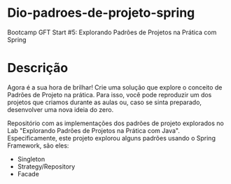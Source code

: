 # Dio-padroes-de-projeto-spring
Bootcamp GFT Start #5: Explorando Padrões de Projetos na Prática com Spring

# Descrição
Agora é a sua hora de brilhar! Crie uma solução que explore o conceito de Padrões de Projeto na prática. Para isso, você pode reproduzir um dos projetos que criamos durante as aulas ou, caso se sinta preparado, desenvolver uma nova ideia do zero.

Repositório com as implementações dos padrões de projeto explorados no Lab "Explorando Padrões de Projetos na Prática com Java". Especificamente, este projeto explorou alguns padrões usando o Spring Framework, são eles:

 - Singleton
 - Strategy/Repository
 - Facade
